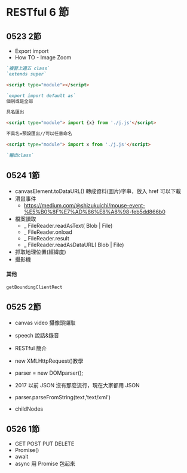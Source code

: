 # RESTful 6 節

## 0523 2節

- Export import
- How TO - Image Zoom

```md
`複習上週五 class`
`extends super`

<script type="module"></script>

`export import default as`
個別或是全部

具名匯出

<script type="module"> import {x} from './j.js'</script>

不具名=預設匯出//可以任意命名

<script type="module"> import x from './j.js'</script>

`輸出class`

```


## 0524 1節

- canvasElement.toDataURL() 轉成資料(圖片)字串，放入 href 可以下載
- 滑鼠事件
    - https://medium.com/@shizukuichi/mouse-event-%E5%B0%8F%E7%AD%86%E8%A8%98-feb5dd866b0
- 檔案讀取
    - _ FileReader.readAsText( Blob | File)
    - _ FileReader.onload
    - _ FileReader.result
    - _ FileReader.readAsDataURL( Blob | File)
- 抓取地理位置(經緯度)
- 攝影機


#### 其他

`getBoundingClientRect`

## 0525 2節

- canvas video 攝像頭擷取
- speech 說話&錄音

- RESTful 簡介
- new XMLHttpRequest()教學
- parser = new DOMparser();
- 2017 以前 JSON 沒有那麼流行，現在大家都用 JSON
- parser.parseFromString(text,'text/xml')
- childNodes

## 0526 1節

- GET POST PUT DELETE
- Promise()
- await
- async 用 Promise 包起來